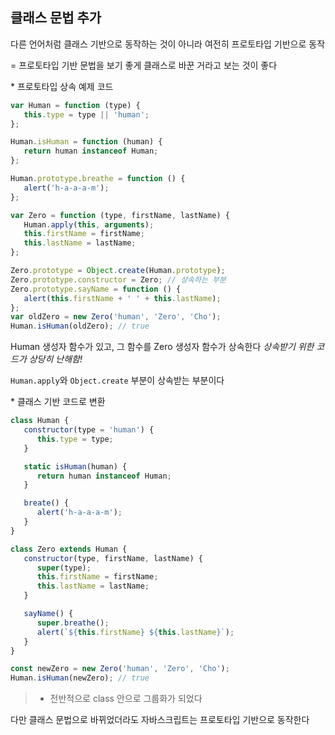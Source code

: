 ## 클래스 문법 추가

다른 언어처럼 클래스 기반으로 동작하는 것이 아니라 여전히 프로토타입 기반으로 동작

= 프로토타입 기반 문법을 보기 좋게 클래스로 바꾼 거라고 보는 것이 좋다

$*$ 프로토타입 상속 예제 코드

```javascript
var Human = function (type) {
   this.type = type || 'human';
};

Human.isHuman = function (human) {
   return human instanceof Human;
};

Human.prototype.breathe = function () {
   alert('h-a-a-a-m');
};

var Zero = function (type, firstName, lastName) {
   Human.apply(this, arguments);
   this.firstName = firstName;
   this.lastName = lastName;
};

Zero.prototype = Object.create(Human.prototype);
Zero.prototype.constructor = Zero; // 상속하는 부분
Zero.prototype.sayName = function () {
   alert(this.firstName + ' ' + this.lastName);
};
var oldZero = new Zero('human', 'Zero', 'Cho');
Human.isHuman(oldZero); // true
```

Human 생성자 함수가 있고, 그 함수를 Zero 생성자 함수가 상속한다 _상속받기 위한 코드가 상당히 난해함!_

`Human.apply`와 `Object.create` 부분이 상속받는 부분이다

$*$ 클래스 기반 코드로 변환

```javascript
class Human {
   constructor(type = 'human') {
      this.type = type;
   }

   static isHuman(human) {
      return human instanceof Human;
   }

   breate() {
      alert('h-a-a-a-m');
   }
}

class Zero extends Human {
   constructor(type, firstName, lastName) {
      super(type);
      this.firstName = firstName;
      this.lastName = lastName;
   }

   sayName() {
      super.breathe();
      alert(`${this.firstName} ${this.lastName}`);
   }
}

const newZero = new Zero('human', 'Zero', 'Cho');
Human.isHuman(newZero); // true
```

> -  전반적으로 class 안으로 그룹화가 되었다

다만 클래스 문법으로 바뀌었더라도 자바스크립트는 프로토타입 기반으로 동작한다
